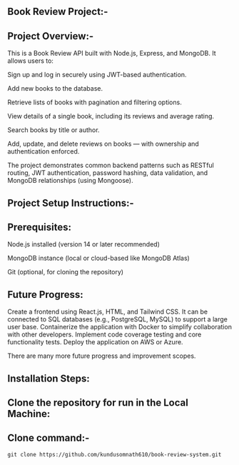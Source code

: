 Book Review Project:-
--------------------
Project Overview:-
------------------

This is a Book Review API built with Node.js, Express, and MongoDB. It allows users to:

Sign up and log in securely using JWT-based authentication.

Add new books to the database.

Retrieve lists of books with pagination and filtering options.

View details of a single book, including its reviews and average rating.

Search books by title or author.

Add, update, and delete reviews on books — with ownership and authentication enforced.

The project demonstrates common backend patterns such as RESTful routing, JWT authentication, password hashing, data validation, and MongoDB relationships (using Mongoose).





Project Setup Instructions:-
---------------------------
Prerequisites:
---------------
Node.js installed (version 14 or later recommended)

MongoDB instance (local or cloud-based like MongoDB Atlas)

Git (optional, for cloning the repository)

Future Progress:
-----------------

Create a frontend using React.js, HTML, and Tailwind CSS.
It can be connected to SQL databases (e.g., PostgreSQL, MySQL) to support a large user base.
Containerize the application with Docker to simplify collaboration with other developers.
Implement code coverage testing and core functionality tests.
Deploy the application on AWS or Azure.

There are many more future progress and improvement scopes.


Installation Steps:
--------------------
Clone the repository for run in the Local Machine:
---------------------------------------------------
Clone command:- 
-----------------
    git clone https://github.com/kundusomnath610/book-review-system.git
